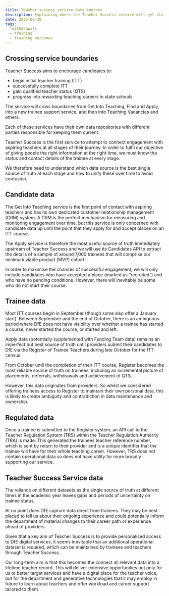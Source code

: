 ```yaml
---
title: Teacher success service data sources
description: Explaining where the Teacher Success service will get its data from at different times of the academic year
date: 2025-06-30
tags:
  -withdrawals  
  - training
  - training outcomes
---
```


## Crossing service boundaries

Teacher Success aims to encourage candidates to:

- begin initial teacher training (ITT)
- successfully complete ITT
- gain qualified teacher status (QTS)
- progress into rewarding teaching careers in state schools

The service will cross boundaries from Get Into Teaching, Find and Apply, into a new trainee support service, and then into Teaching Vacancies and others.  

Each of these services have their own data repositories with different parties responsible for keeping them current.

Teacher Success is the first service to attempt to connect engagement with aspiring teachers at all stages of their journey. In order to fulfil our objective of giving people the right information at the right time, we must know the status and contact details of the trainee at every stage.  

We therefore need to understand which data source is the best single source of truth at each stage and how to unify these over time to avoid confusion.  

## Candidate data

The Get Into Teaching service is the first point of contact with aspiring teachers and has its own dedicated customer relationship management (CRM) system. A CRM is the perfect mechanism for measuring and monitoring engagement over time, but this service is only concerned with candidate data up until the point that they apply for and accept places on an ITT course.

The Apply service is therefore the most useful source of truth immediately upstream of Teacher Success and we will use its Candidates API to extract the details of a sample of around 7,000 trainees that will comprise our minimum viable product (MVP) cohort.

In order to maximise the chances of successful engagement, we will only include candidates who have accepted a place (marked as “recruited”) and who have no pending conditions. However, there will inevitably be some who do not start their course.  

## Trainee data

Most ITT courses begin in September (though some also offer a January start). Between September and the end of October, there is an ambiguous period where DfE does not have visibility over whether a trainee has started a course, never started the course, or started and left.

Apply data (potentially supplemented with Funding Team data) remains an imperfect but best source of truth until providers submit their candidates to DfE via the Register of Trainee Teachers during late October for the ITT census.  

From October until the completion of their ITT course, Register becomes the most reliable source of truth on trainees, including an incremental picture of placements, deferrals, withdrawals and achievement of QTS.

However, this data originates from providers. So whilst we considered offering trainees access to Register to maintain their own personal data, this is likely to create ambiguity and contradiction in data maintenance and ownership.  

## Regulated data

Once a trainee is submitted to the Register system, an API call to the Teacher Regulation System (TRS) within the Teacher Regulation Authority (TRA) is made. This generated the trainees teacher reference number, which is sent by return to their provider and is a unique identifier that the trainee will have for their whole teaching career. However, TRS does not contain operational data so does not have utility for more broadly supporting our service.  

## Teacher Success Service data

The reliance on different datasets as the single source of truth at different times in the academic year leaves gaps and periods of uncertainty on trainee status.

At no point does DfE capture data direct from trainees. They may be best placed to tell us about their ongoing experience and could potentially inform the department of material changes to their career path or experience ahead of providers.

Given that a key aim of Teacher Success is to provide personalised access to DfE digital services, it seems inevitable that an additional operational dataset is required, which can be maintained by trainees and teachers through Teacher Success.  

Our long-term aim is that this becomes the connect all relevant data into a lifetime teacher record. This will deliver extensive opportunities not only for us to better target services and have a digital place for the teacher voice, but for the department and generative technologies that it may employ in future to learn about teachers and offer workload and career support tailored to them.
